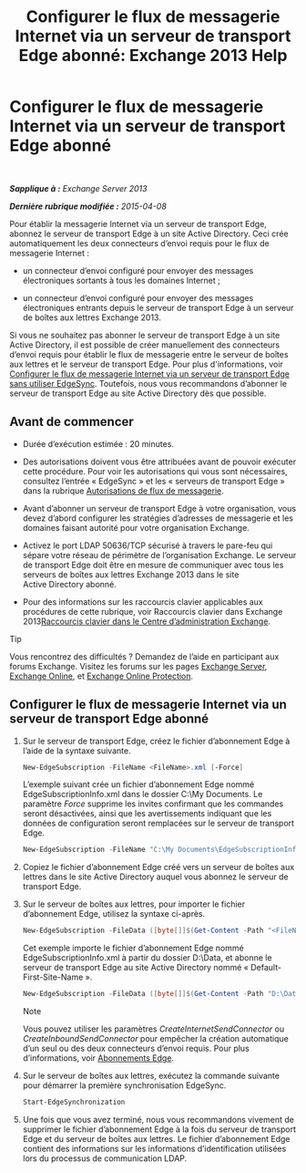﻿---
title: 'Configurer le flux de messagerie Internet via un serveur de transport Edge abonné: Exchange 2013 Help'
TOCTitle: Configurer le flux de messagerie Internet via un serveur de transport Edge abonné
ms:assetid: d12ea770-99ce-4ab4-a373-96f2554641fa
ms:mtpsurl: https://technet.microsoft.com/fr-fr/library/Bb738158(v=EXCHG.150)
ms:contentKeyID: 61180549
ms.date: 04/24/2018
mtps_version: v=EXCHG.150
ms.translationtype: HT
---

# Configurer le flux de messagerie Internet via un serveur de transport Edge abonné

 

_**Sapplique à :** Exchange Server 2013_

_**Dernière rubrique modifiée :** 2015-04-08_

Pour établir la messagerie Internet via un serveur de transport Edge, abonnez le serveur de transport Edge à un site Active Directory. Ceci crée automatiquement les deux connecteurs d’envoi requis pour le flux de messagerie Internet :

  - un connecteur d’envoi configuré pour envoyer des messages électroniques sortants à tous les domaines Internet ;

  - un connecteur d’envoi configuré pour envoyer des messages électroniques entrants depuis le serveur de transport Edge à un serveur de boîtes aux lettres Exchange 2013.

Si vous ne souhaitez pas abonner le serveur de transport Edge à un site Active Directory, il est possible de créer manuellement des connecteurs d’envoi requis pour établir le flux de messagerie entre le serveur de boîtes aux lettres et le serveur de transport Edge. Pour plus d'informations, voir [Configurer le flux de messagerie Internet via un serveur de transport Edge sans utiliser EdgeSync](configure-internet-mail-flow-through-an-edge-transport-server-without-using-edgesync-exchange-2013-help.md). Toutefois, nous vous recommandons d’abonner le serveur de transport Edge au site Active Directory dès que possible.

## Avant de commencer

  - Durée d’exécution estimée : 20 minutes.

  - Des autorisations doivent vous être attribuées avant de pouvoir exécuter cette procédure. Pour voir les autorisations qui vous sont nécessaires, consultez l’entrée « EdgeSync » et les « serveurs de transport Edge » dans la rubrique [Autorisations de flux de messagerie](mail-flow-permissions-exchange-2013-help.md).

  - Avant d’abonner un serveur de transport Edge à votre organisation, vous devez d’abord configurer les stratégies d’adresses de messagerie et les domaines faisant autorité pour votre organisation Exchange.

  - Activez le port LDAP 50636/TCP sécurisé à travers le pare-feu qui sépare votre réseau de périmètre de l’organisation Exchange. Le serveur de transport Edge doit être en mesure de communiquer avec tous les serveurs de boîtes aux lettres Exchange 2013 dans le site Active Directory abonné.

  - Pour des informations sur les raccourcis clavier applicables aux procédures de cette rubrique, voir Raccourcis clavier dans Exchange 2013[Raccourcis clavier dans le Centre d’administration Exchange](keyboard-shortcuts-in-the-exchange-admin-center-exchange-online-protection-help.md).

> [!TIP]
> Vous rencontrez des difficultés ? Demandez de l’aide en participant aux forums Exchange. Visitez les forums sur les pages <a href="https://go.microsoft.com/fwlink/p/?linkid=60612">Exchange Server</a>, <a href="https://go.microsoft.com/fwlink/p/?linkid=267542">Exchange Online</a>, et <a href="https://go.microsoft.com/fwlink/p/?linkid=285351">Exchange Online Protection</a>.


## Configurer le flux de messagerie Internet via un serveur de transport Edge abonné

1.  Sur le serveur de transport Edge, créez le fichier d’abonnement Edge à l’aide de la syntaxe suivante.
    
    ```powershell
    New-EdgeSubscription -FileName <FileName>.xml [-Force]
    ```
    
    L’exemple suivant crée un fichier d’abonnement Edge nommé EdgeSubscriptionInfo.xml dans le dossier C:\\My Documents. Le paramètre *Force* supprime les invites confirmant que les commandes seront désactivées, ainsi que les avertissements indiquant que les données de configuration seront remplacées sur le serveur de transport Edge.
    
    ```powershell
    New-EdgeSubscription -FileName "C:\My Documents\EdgeSubscriptionInfo.xml" -Force
    ```

2.  Copiez le fichier d’abonnement Edge créé vers un serveur de boîtes aux lettres dans le site Active Directory auquel vous abonnez le serveur de transport Edge.

3.  Sur le serveur de boîtes aux lettres, pour importer le fichier d’abonnement Edge, utilisez la syntaxe ci-après.
    
    ```powershell
    New-EdgeSubscription -FileData ([byte[]]$(Get-Content -Path "<FileName>.xml" -Encoding Byte -ReadCount 0)) -Site <SiteName>
    ```
    
    Cet exemple importe le fichier d’abonnement Edge nommé EdgeSubscriptionInfo.xml à partir du dossier D:\\Data, et abonne le serveur de transport Edge au site Active Directory nommé « Default-First-Site-Name ».
    
    ```powershell
    New-EdgeSubscription -FileData ([byte[]]$(Get-Content -Path "D:\Data\EdgeSubscriptionInfo.xml" -Encoding Byte -ReadCount 0)) -Site "Default-First-Site-Name"
    ```
    
    > [!NOTE]
    > Vous pouvez utiliser les paramètres <em>CreateInternetSendConnector</em> ou <em>CreateInboundSendConnector</em> pour empêcher la création automatique d’un seul ou des deux connecteurs d’envoi requis. Pour plus d’informations, voir <a href="edge-subscriptions-exchange-2013-help.md">Abonnements Edge</a>.


4.  Sur le serveur de boîtes aux lettres, exécutez la commande suivante pour démarrer la première synchronisation EdgeSync.
    
    ```powershell
    Start-EdgeSynchronization
    ```

5.  Une fois que vous avez terminé, nous vous recommandons vivement de supprimer le fichier d’abonnement Edge à la fois du serveur de transport Edge et du serveur de boîtes aux lettres. Le fichier d’abonnement Edge contient des informations sur les informations d’identification utilisées lors du processus de communication LDAP.

